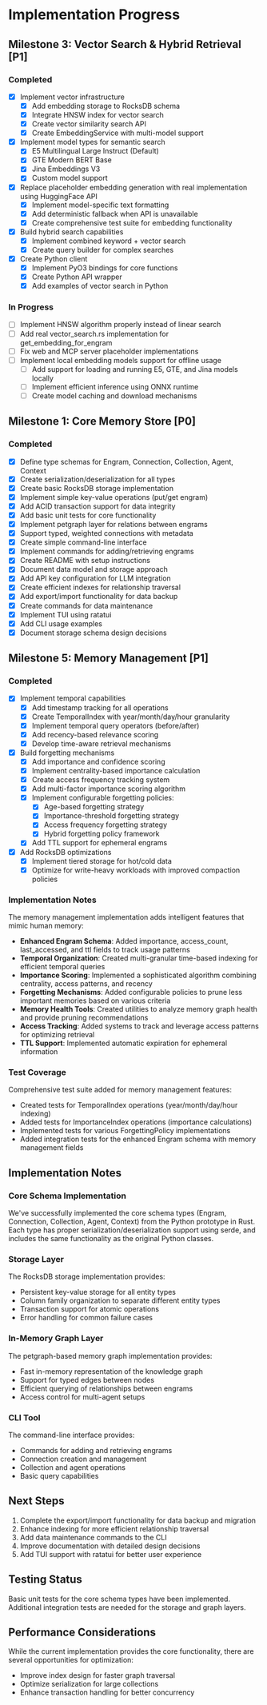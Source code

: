# Implementation Progress

## Milestone 3: Vector Search & Hybrid Retrieval [P1]

### Completed

- [x] Implement vector infrastructure
  - [x] Add embedding storage to RocksDB schema
  - [x] Integrate HNSW index for vector search
  - [x] Create vector similarity search API
  - [x] Create EmbeddingService with multi-model support
- [x] Implement model types for semantic search
  - [x] E5 Multilingual Large Instruct (Default)
  - [x] GTE Modern BERT Base
  - [x] Jina Embeddings V3
  - [x] Custom model support
- [x] Replace placeholder embedding generation with real implementation using HuggingFace API
  - [x] Implement model-specific text formatting
  - [x] Add deterministic fallback when API is unavailable
  - [x] Create comprehensive test suite for embedding functionality
- [x] Build hybrid search capabilities
  - [x] Implement combined keyword + vector search
  - [x] Create query builder for complex searches
- [x] Create Python client
  - [x] Implement PyO3 bindings for core functions
  - [x] Create Python API wrapper
  - [x] Add examples of vector search in Python

### In Progress

- [ ] Implement HNSW algorithm properly instead of linear search
- [ ] Add real vector_search.rs implementation for get_embedding_for_engram
- [ ] Fix web and MCP server placeholder implementations
- [ ] Implement local embedding models support for offline usage
  - [ ] Add support for loading and running E5, GTE, and Jina models locally
  - [ ] Implement efficient inference using ONNX runtime
  - [ ] Create model caching and download mechanisms

## Milestone 1: Core Memory Store [P0]

### Completed

- [x] Define type schemas for Engram, Connection, Collection, Agent, Context
- [x] Create serialization/deserialization for all types
- [x] Create basic RocksDB storage implementation
- [x] Implement simple key-value operations (put/get engram)
- [x] Add ACID transaction support for data integrity
- [x] Add basic unit tests for core functionality
- [x] Implement petgraph layer for relations between engrams
- [x] Support typed, weighted connections with metadata
- [x] Create simple command-line interface
- [x] Implement commands for adding/retrieving engrams
- [x] Create README with setup instructions
- [x] Document data model and storage approach
- [x] Add API key configuration for LLM integration
- [x] Create efficient indexes for relationship traversal
- [x] Add export/import functionality for data backup
- [x] Create commands for data maintenance
- [x] Implement TUI using ratatui
- [x] Add CLI usage examples
- [x] Document storage schema design decisions

## Milestone 5: Memory Management [P1]

### Completed

- [x] Implement temporal capabilities
  - [x] Add timestamp tracking for all operations
  - [x] Create TemporalIndex with year/month/day/hour granularity
  - [x] Implement temporal query operators (before/after)
  - [x] Add recency-based relevance scoring
  - [x] Develop time-aware retrieval mechanisms
- [x] Build forgetting mechanisms
  - [x] Add importance and confidence scoring
  - [x] Implement centrality-based importance calculation
  - [x] Create access frequency tracking system
  - [x] Add multi-factor importance scoring algorithm
  - [x] Implement configurable forgetting policies:
    - [x] Age-based forgetting strategy
    - [x] Importance-threshold forgetting strategy
    - [x] Access frequency forgetting strategy
    - [x] Hybrid forgetting policy framework
  - [x] Add TTL support for ephemeral engrams
- [x] Add RocksDB optimizations
  - [x] Implement tiered storage for hot/cold data
  - [x] Optimize for write-heavy workloads with improved compaction policies

### Implementation Notes

The memory management implementation adds intelligent features that mimic human memory:

- **Enhanced Engram Schema**: Added importance, access_count, last_accessed, and ttl fields to track usage patterns
- **Temporal Organization**: Created multi-granular time-based indexing for efficient temporal queries
- **Importance Scoring**: Implemented a sophisticated algorithm combining centrality, access patterns, and recency
- **Forgetting Mechanisms**: Added configurable policies to prune less important memories based on various criteria
- **Memory Health Tools**: Created utilities to analyze memory graph health and provide pruning recommendations
- **Access Tracking**: Added systems to track and leverage access patterns for optimizing retrieval
- **TTL Support**: Implemented automatic expiration for ephemeral information

### Test Coverage

Comprehensive test suite added for memory management features:
- Created tests for TemporalIndex operations (year/month/day/hour indexing)
- Added tests for ImportanceIndex operations (importance calculations)
- Implemented tests for various ForgettingPolicy implementations
- Added integration tests for the enhanced Engram schema with memory management fields

## Implementation Notes

### Core Schema Implementation
We've successfully implemented the core schema types (Engram, Connection, Collection, Agent, Context) from the Python prototype in Rust. Each type has proper serialization/deserialization support using serde, and includes the same functionality as the original Python classes.

### Storage Layer
The RocksDB storage implementation provides:
- Persistent key-value storage for all entity types
- Column family organization to separate different entity types
- Transaction support for atomic operations
- Error handling for common failure cases

### In-Memory Graph Layer
The petgraph-based memory graph implementation provides:
- Fast in-memory representation of the knowledge graph
- Support for typed edges between nodes
- Efficient querying of relationships between engrams
- Access control for multi-agent setups

### CLI Tool
The command-line interface provides:
- Commands for adding and retrieving engrams
- Connection creation and management
- Collection and agent operations
- Basic query capabilities

## Next Steps

1. Complete the export/import functionality for data backup and migration
2. Enhance indexing for more efficient relationship traversal
3. Add data maintenance commands to the CLI
4. Improve documentation with detailed design decisions
5. Add TUI support with ratatui for better user experience

## Testing Status

Basic unit tests for the core schema types have been implemented. Additional integration tests are needed for the storage and graph layers.

## Performance Considerations

While the current implementation provides the core functionality, there are several opportunities for optimization:
- Improve index design for faster graph traversal
- Optimize serialization for large collections
- Enhance transaction handling for better concurrency